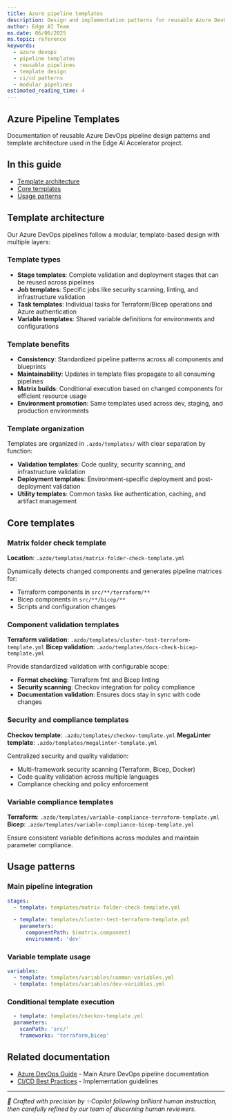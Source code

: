 ```yaml
---
title: Azure pipeline templates
description: Design and implementation patterns for reusable Azure DevOps pipeline templates in the Edge AI Accelerator project
author: Edge AI Team
ms.date: 06/06/2025
ms.topic: reference
keywords:
  - azure devops
  - pipeline templates
  - reusable pipelines
  - template design
  - ci/cd patterns
  - modular pipelines
estimated_reading_time: 4
---
```


## Azure Pipeline Templates

Documentation of reusable Azure DevOps pipeline design patterns and template architecture used in the Edge AI Accelerator project.

## In this guide

- [Template architecture](#template-architecture)
- [Core templates](#core-templates)
- [Usage patterns](#usage-patterns)

## Template architecture

Our Azure DevOps pipelines follow a modular, template-based design with multiple layers:

### Template types

- **Stage templates**: Complete validation and deployment stages that can be reused across pipelines
- **Job templates**: Specific jobs like security scanning, linting, and infrastructure validation
- **Task templates**: Individual tasks for Terraform/Bicep operations and Azure authentication
- **Variable templates**: Shared variable definitions for environments and configurations

### Template benefits

- **Consistency**: Standardized pipeline patterns across all components and blueprints
- **Maintainability**: Updates in template files propagate to all consuming pipelines
- **Matrix builds**: Conditional execution based on changed components for efficient resource usage
- **Environment promotion**: Same templates used across dev, staging, and production environments

### Template organization

Templates are organized in `.azdo/templates/` with clear separation by function:

- **Validation templates**: Code quality, security scanning, and infrastructure validation
- **Deployment templates**: Environment-specific deployment and post-deployment validation
- **Utility templates**: Common tasks like authentication, caching, and artifact management

## Core templates

### Matrix folder check template

**Location**: `.azdo/templates/matrix-folder-check-template.yml`

Dynamically detects changed components and generates pipeline matrices for:

- Terraform components in `src/**/terraform/**`
- Bicep components in `src/**/bicep/**`
- Scripts and configuration changes

### Component validation templates

**Terraform validation**: `.azdo/templates/cluster-test-terraform-template.yml`
**Bicep validation**: `.azdo/templates/docs-check-bicep-template.yml`

Provide standardized validation with configurable scope:

- **Format checking**: Terraform fmt and Bicep linting
- **Security scanning**: Checkov integration for policy compliance
- **Documentation validation**: Ensures docs stay in sync with code changes

### Security and compliance templates

**Checkov template**: `.azdo/templates/checkov-template.yml`
**MegaLinter template**: `.azdo/templates/megalinter-template.yml`

Centralized security and quality validation:

- Multi-framework security scanning (Terraform, Bicep, Docker)
- Code quality validation across multiple languages
- Compliance checking and policy enforcement

### Variable compliance templates

**Terraform**: `.azdo/templates/variable-compliance-terraform-template.yml`
**Bicep**: `.azdo/templates/variable-compliance-bicep-template.yml`

Ensure consistent variable definitions across modules and maintain parameter compliance.

## Usage patterns

### Main pipeline integration

```yaml
stages:
  - template: templates/matrix-folder-check-template.yml

  - template: templates/cluster-test-terraform-template.yml
    parameters:
      componentPath: $(matrix.component)
      environment: 'dev'
```

### Variable template usage

```yaml
variables:
  - template: templates/variables/common-variables.yml
  - template: templates/variables/dev-variables.yml
```

### Conditional template execution

```yaml
  - template: templates/checkov-template.yml
  parameters:
    scanPath: 'src/'
    frameworks: 'terraform,bicep'
```

## Related documentation

- [Azure DevOps Guide][azure-devops-guide] - Main Azure DevOps pipeline documentation
- [CI/CD Best Practices][ci-cd-best-practices] - Implementation guidelines

<!-- Reference Links -->
[azure-devops-guide]: ../azure-devops.md
[ci-cd-best-practices]: ../ci-cd-best-practices.md

---

<!-- markdownlint-disable MD036 -->
*🤖 Crafted with precision by ✨Copilot following brilliant human instruction,
then carefully refined by our team of discerning human reviewers.*
<!-- markdownlint-enable MD036 -->

